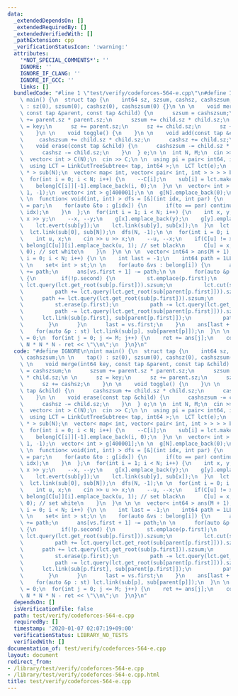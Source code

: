 ```yaml
---
data:
  _extendedDependsOn: []
  _extendedRequiredBy: []
  _extendedVerifiedWith: []
  _pathExtension: cpp
  _verificationStatusIcon: ':warning:'
  attributes:
    '*NOT_SPECIAL_COMMENTS*': ''
    IGNORE: ''
    IGNORE_IF_CLANG: ''
    IGNORE_IF_GCC: ''
    links: []
  bundledCode: "#line 1 \"test/verify/codeforces-564-e.cpp\"\n#define IGNORE\n\nint\
    \ main() {\n  struct tap {\n    int64 sz, szsum, cashsz, cashszsum;\n \n    tap()\
    \ : sz(0), szsum(0), cashsz(0), cashszsum(0) {}\n \n \n    void merge(int64 key,\
    \ const tap &parent, const tap &child) {\n      szsum = cashszsum;\n      szsum\
    \ += parent.sz * parent.sz;\n      szsum += child.sz * child.sz;\n \n      sz\
    \ = key;\n      sz += parent.sz;\n      sz += child.sz;\n      sz += cashsz;\n\
    \    }\n \n    void toggle() {\n    }\n \n    void add(const tap &child) {\n \
    \     cashszsum += child.sz * child.sz;\n      cashsz += child.sz;\n    }\n \n\
    \    void erase(const tap &child) {\n      cashszsum -= child.sz * child.sz;\n\
    \      cashsz -= child.sz;\n    }\n  } e;\n \n  int N, M;\n  cin >> N >> M;\n\
    \  vector< int > C(N);\n  cin >> C;\n \n  using pi = pair< int64, int >;\n \n\
    \  using LCT = LinkCutTreeSubtree< tap, int64 >;\n  LCT lct(e);\n  vector< LCT::Node\
    \ * > sub(N);\n  vector< map< int, vector< pair< int, int > > > > belong(N + 1);\n\
    \  for(int i = 0; i < N; i++) {\n    --C[i];\n    sub[i] = lct.make_node(1);\n\
    \    belong[C[i]][-1].emplace_back(i, 0);\n  }\n \n  vector< int > parent(N +\
    \ 1, -1);\n  vector< int > g[400001];\n \n  g[N].emplace_back(0);\n  sub.emplace_back(lct.make_node(1));\n\
    \ \n  function< void(int, int) > dfs = [&](int idx, int par) {\n    parent[idx]\
    \ = par;\n    for(auto &to : g[idx]) {\n      if(to == par) continue;\n      dfs(to,\
    \ idx);\n    }\n  };\n  for(int i = 1; i < N; i++) {\n    int x, y;\n    cin >>\
    \ x >> y;\n    --x, --y;\n    g[x].emplace_back(y);\n    g[y].emplace_back(x);\n\
    \    lct.evert(sub[y]);\n    lct.link(sub[y], sub[x]);\n  }\n  lct.evert(sub[0]);\n\
    \  lct.link(sub[0], sub[N]);\n  dfs(N, -1);\n \n  for(int i = 0; i < M; i++) {\n\
    \    int u, x;\n    cin >> u >> x;\n    --u, --x;\n    if(C[u] != x) {\n     \
    \ belong[C[u]][i].emplace_back(u, 1); // set black\n      C[u] = x;\n      belong[x][i].emplace_back(u,\
    \ 0); // set white\n    }\n  }\n \n \n  vector< int64 > ans(M + 1);\n \n \n  for(int\
    \ i = 0; i < N; i++) {\n \n    int last = -1;\n    int64 path = 1LL * N * N;\n\
    \ \n    set< int > st;\n \n    for(auto &vs : belong[i]) {\n      ans[last + 1]\
    \ += path;\n      ans[vs.first + 1] -= path;\n \n      for(auto &p : vs.second)\
    \ {\n        if(!p.second) {\n          st.emplace(p.first);\n          path -=\
    \ lct.query(lct.get_root(sub[p.first])).szsum;\n          lct.cut(sub[p.first]);\n\
    \          path += lct.query(lct.get_root(sub[parent[p.first]])).szsum;\n    \
    \      path += lct.query(lct.get_root(sub[p.first])).szsum;\n        } else {\n\
    \          st.erase(p.first);\n          path -= lct.query(lct.get_root(sub[p.first])).szsum;\n\
    \          path -= lct.query(lct.get_root(sub[parent[p.first]])).szsum;\n    \
    \      lct.link(sub[p.first], sub[parent[p.first]]);\n          path += lct.query(lct.get_root(sub[p.first])).szsum;\n\
    \        }\n      }\n      last = vs.first;\n    }\n    ans[last + 1] += path;\n\
    \    for(auto &p : st) lct.link(sub[p], sub[parent[p]]);\n  }\n \n  int64 ret\
    \ = 0;\n  for(int j = 0; j <= M; j++) {\n    ret += ans[j];\n    cout << 1LL *\
    \ N * N * N - ret << \"\\n\";\n  }\n}\n"
  code: "#define IGNORE\n\nint main() {\n  struct tap {\n    int64 sz, szsum, cashsz,\
    \ cashszsum;\n \n    tap() : sz(0), szsum(0), cashsz(0), cashszsum(0) {}\n \n\
    \ \n    void merge(int64 key, const tap &parent, const tap &child) {\n      szsum\
    \ = cashszsum;\n      szsum += parent.sz * parent.sz;\n      szsum += child.sz\
    \ * child.sz;\n \n      sz = key;\n      sz += parent.sz;\n      sz += child.sz;\n\
    \      sz += cashsz;\n    }\n \n    void toggle() {\n    }\n \n    void add(const\
    \ tap &child) {\n      cashszsum += child.sz * child.sz;\n      cashsz += child.sz;\n\
    \    }\n \n    void erase(const tap &child) {\n      cashszsum -= child.sz * child.sz;\n\
    \      cashsz -= child.sz;\n    }\n  } e;\n \n  int N, M;\n  cin >> N >> M;\n\
    \  vector< int > C(N);\n  cin >> C;\n \n  using pi = pair< int64, int >;\n \n\
    \  using LCT = LinkCutTreeSubtree< tap, int64 >;\n  LCT lct(e);\n  vector< LCT::Node\
    \ * > sub(N);\n  vector< map< int, vector< pair< int, int > > > > belong(N + 1);\n\
    \  for(int i = 0; i < N; i++) {\n    --C[i];\n    sub[i] = lct.make_node(1);\n\
    \    belong[C[i]][-1].emplace_back(i, 0);\n  }\n \n  vector< int > parent(N +\
    \ 1, -1);\n  vector< int > g[400001];\n \n  g[N].emplace_back(0);\n  sub.emplace_back(lct.make_node(1));\n\
    \ \n  function< void(int, int) > dfs = [&](int idx, int par) {\n    parent[idx]\
    \ = par;\n    for(auto &to : g[idx]) {\n      if(to == par) continue;\n      dfs(to,\
    \ idx);\n    }\n  };\n  for(int i = 1; i < N; i++) {\n    int x, y;\n    cin >>\
    \ x >> y;\n    --x, --y;\n    g[x].emplace_back(y);\n    g[y].emplace_back(x);\n\
    \    lct.evert(sub[y]);\n    lct.link(sub[y], sub[x]);\n  }\n  lct.evert(sub[0]);\n\
    \  lct.link(sub[0], sub[N]);\n  dfs(N, -1);\n \n  for(int i = 0; i < M; i++) {\n\
    \    int u, x;\n    cin >> u >> x;\n    --u, --x;\n    if(C[u] != x) {\n     \
    \ belong[C[u]][i].emplace_back(u, 1); // set black\n      C[u] = x;\n      belong[x][i].emplace_back(u,\
    \ 0); // set white\n    }\n  }\n \n \n  vector< int64 > ans(M + 1);\n \n \n  for(int\
    \ i = 0; i < N; i++) {\n \n    int last = -1;\n    int64 path = 1LL * N * N;\n\
    \ \n    set< int > st;\n \n    for(auto &vs : belong[i]) {\n      ans[last + 1]\
    \ += path;\n      ans[vs.first + 1] -= path;\n \n      for(auto &p : vs.second)\
    \ {\n        if(!p.second) {\n          st.emplace(p.first);\n          path -=\
    \ lct.query(lct.get_root(sub[p.first])).szsum;\n          lct.cut(sub[p.first]);\n\
    \          path += lct.query(lct.get_root(sub[parent[p.first]])).szsum;\n    \
    \      path += lct.query(lct.get_root(sub[p.first])).szsum;\n        } else {\n\
    \          st.erase(p.first);\n          path -= lct.query(lct.get_root(sub[p.first])).szsum;\n\
    \          path -= lct.query(lct.get_root(sub[parent[p.first]])).szsum;\n    \
    \      lct.link(sub[p.first], sub[parent[p.first]]);\n          path += lct.query(lct.get_root(sub[p.first])).szsum;\n\
    \        }\n      }\n      last = vs.first;\n    }\n    ans[last + 1] += path;\n\
    \    for(auto &p : st) lct.link(sub[p], sub[parent[p]]);\n  }\n \n  int64 ret\
    \ = 0;\n  for(int j = 0; j <= M; j++) {\n    ret += ans[j];\n    cout << 1LL *\
    \ N * N * N - ret << \"\\n\";\n  }\n}\n"
  dependsOn: []
  isVerificationFile: false
  path: test/verify/codeforces-564-e.cpp
  requiredBy: []
  timestamp: '2020-01-07 02:07:19+09:00'
  verificationStatus: LIBRARY_NO_TESTS
  verifiedWith: []
documentation_of: test/verify/codeforces-564-e.cpp
layout: document
redirect_from:
- /library/test/verify/codeforces-564-e.cpp
- /library/test/verify/codeforces-564-e.cpp.html
title: test/verify/codeforces-564-e.cpp
---
```


